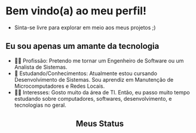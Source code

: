 # Bem vindo(a) ao meu perfil!
- Sinta-se livre para explorar em meio aos meus projetos ;)

## Eu sou apenas um amante da tecnologia
- 👨‍🎓 Profissão: Pretendo me tornar um Engenheiro de Software ou um Analista de Sistemas.
- 📝 Estudando/Conhecimentos: Atualmente estou cursando Desenvolvimento de Sistemas. Sou aprendiz em Manutenção de Microcomputadores e Redes Locais.
- 💁‍♂️ Interesses: Gosto muito da área de TI. Então, eu passo muito tempo estudando sobre computadores, softwares, desenvolvimento, e tecnologias no geral.

<h2 align="center">Meus Status</h2>

<div align="center">

</div>
